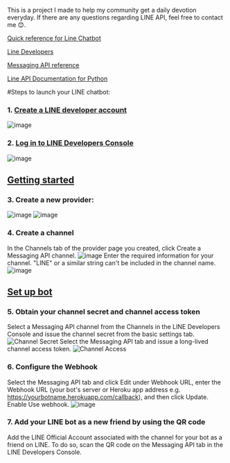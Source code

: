This is a project I made to help my community get a daily devotion everyday.
If there are any questions regarding LINE API, feel free to contact me 😊.

[Quick reference for Line Chatbot](youtube.com/watch?v=TzZM1BtGPtM)

[Line Developers](developers.line.biz)

[Messaging API reference](developers.line.biz/en/reference/messaging-api)

[Line API Documentation for Python](https://github.com/line/line-bot-sdk-python)

#Steps to launch your LINE chatbot:

### 1. [Create a LINE developer account](https://developers.line.biz/en/docs/line-developers-console/login-account/#register-as-developer)
![image](https://user-images.githubusercontent.com/63847755/154469496-14795cd8-26e1-4fa5-9f20-2fcd74d4440b.png)

### 2. [Log in to LINE Developers Console](https://developers.line.biz/console/)
![image](https://user-images.githubusercontent.com/63847755/154469652-f8485d1c-5467-4914-8b23-7d53c09ee5a1.png)

## [Getting started](https://developers.line.biz/en/docs/messaging-api/getting-started/)
### 3. Create a new provider: 
![image](https://user-images.githubusercontent.com/63847755/154469893-0132ba7a-6ac0-46d3-9c33-26e9f82ffab0.png)
![image](https://user-images.githubusercontent.com/63847755/154470062-d3e5214a-ab32-40c7-a0c0-801efd961260.png)

### 4. Create a channel
In the Channels tab of the provider page you created, click Create a Messaging API channel.
![image](https://user-images.githubusercontent.com/63847755/154470116-83baf40b-9cf2-4c71-8c63-d70e6da6d227.png)
Enter the required information for your channel. "LINE" or a similar string can't be included in the channel name.
![image](https://user-images.githubusercontent.com/63847755/154470493-03a15d8d-b65b-4c25-b885-181193948e3d.png)

## [Set up bot](https://developers.line.biz/en/docs/messaging-api/building-bot/#set-up-bot-on-line-developers-console)
### 5. Obtain your channel secret and channel access token
Select a Messaging API channel from the Channels in the LINE Developers Console and issue the channel secret from the basic settings tab.
![Channel Secret](https://user-images.githubusercontent.com/63847755/154473468-619d885b-7f76-4b30-8d59-d5b0b3315424.png)
Select the Messaging API tab and issue a long-lived channel access token.
![Channel Access](https://user-images.githubusercontent.com/63847755/154473486-3a3b6655-e9a3-46fb-8660-97102cd0e9a9.png)

### 6. Configure the Webhook
Select the Messaging API tab and click Edit under Webhook URL, enter the Webhook URL (your bot's server or Heroku app address e.g. https://yourbotname.herokuapp.com/callback), and then click Update. Enable Use webhook.
![image](https://user-images.githubusercontent.com/63847755/154474387-5763e035-9457-4ce7-b881-f354df5cdb16.png)

### 7. Add your LINE bot as a new friend by using the QR code
Add the LINE Official Account associated with the channel for your bot as a friend on LINE. To do so, scan the QR code on the Messaging API tab in the LINE Developers Console.
